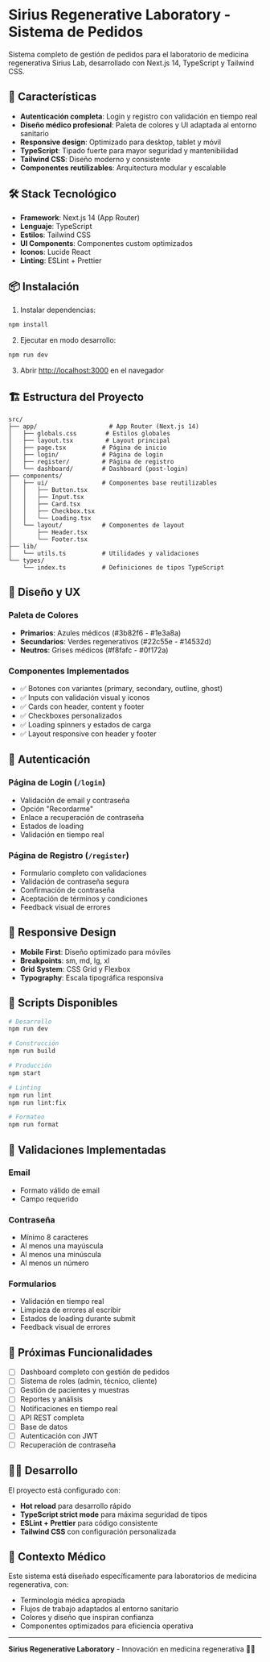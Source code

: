 # Sirius Regenerative Laboratory - Sistema de Pedidos

Sistema completo de gestión de pedidos para el laboratorio de medicina regenerativa Sirius Lab, desarrollado con Next.js 14, TypeScript y Tailwind CSS.

## 🚀 Características

- **Autenticación completa**: Login y registro con validación en tiempo real
- **Diseño médico profesional**: Paleta de colores y UI adaptada al entorno sanitario
- **Responsive design**: Optimizado para desktop, tablet y móvil
- **TypeScript**: Tipado fuerte para mayor seguridad y mantenibilidad
- **Tailwind CSS**: Diseño moderno y consistente
- **Componentes reutilizables**: Arquitectura modular y escalable

## 🛠️ Stack Tecnológico

- **Framework**: Next.js 14 (App Router)
- **Lenguaje**: TypeScript
- **Estilos**: Tailwind CSS
- **UI Components**: Componentes custom optimizados
- **Iconos**: Lucide React
- **Linting**: ESLint + Prettier

## 📦 Instalación

1. Instalar dependencias:
```bash
npm install
```

2. Ejecutar en modo desarrollo:
```bash
npm run dev
```

3. Abrir [http://localhost:3000](http://localhost:3000) en el navegador

## 🏗️ Estructura del Proyecto

```
src/
├── app/                    # App Router (Next.js 14)
│   ├── globals.css        # Estilos globales
│   ├── layout.tsx         # Layout principal
│   ├── page.tsx          # Página de inicio
│   ├── login/            # Página de login
│   ├── register/         # Página de registro
│   └── dashboard/        # Dashboard (post-login)
├── components/
│   ├── ui/               # Componentes base reutilizables
│   │   ├── Button.tsx
│   │   ├── Input.tsx
│   │   ├── Card.tsx
│   │   ├── Checkbox.tsx
│   │   └── Loading.tsx
│   └── layout/           # Componentes de layout
│       ├── Header.tsx
│       └── Footer.tsx
├── lib/
│   └── utils.ts          # Utilidades y validaciones
└── types/
    └── index.ts          # Definiciones de tipos TypeScript
```

## 🎨 Diseño y UX

### Paleta de Colores
- **Primarios**: Azules médicos (#3b82f6 - #1e3a8a)
- **Secundarios**: Verdes regenerativos (#22c55e - #14532d)
- **Neutros**: Grises médicos (#f8fafc - #0f172a)

### Componentes Implementados
- ✅ Botones con variantes (primary, secondary, outline, ghost)
- ✅ Inputs con validación visual y iconos
- ✅ Cards con header, content y footer
- ✅ Checkboxes personalizados
- ✅ Loading spinners y estados de carga
- ✅ Layout responsive con header y footer

## 🔐 Autenticación

### Página de Login (`/login`)
- Validación de email y contraseña
- Opción "Recordarme"
- Enlace a recuperación de contraseña
- Estados de loading
- Validación en tiempo real

### Página de Registro (`/register`)
- Formulario completo con validaciones
- Validación de contraseña segura
- Confirmación de contraseña
- Aceptación de términos y condiciones
- Feedback visual de errores

## 📱 Responsive Design

- **Mobile First**: Diseño optimizado para móviles
- **Breakpoints**: sm, md, lg, xl
- **Grid System**: CSS Grid y Flexbox
- **Typography**: Escala tipográfica responsiva

## 🔧 Scripts Disponibles

```bash
# Desarrollo
npm run dev

# Construcción
npm run build

# Producción
npm start

# Linting
npm run lint
npm run lint:fix

# Formateo
npm run format
```

## 🚦 Validaciones Implementadas

### Email
- Formato válido de email
- Campo requerido

### Contraseña
- Mínimo 8 caracteres
- Al menos una mayúscula
- Al menos una minúscula
- Al menos un número

### Formularios
- Validación en tiempo real
- Limpieza de errores al escribir
- Estados de loading durante submit
- Feedback visual de errores

## 🎯 Próximas Funcionalidades

- [ ] Dashboard completo con gestión de pedidos
- [ ] Sistema de roles (admin, técnico, cliente)
- [ ] Gestión de pacientes y muestras
- [ ] Reportes y análisis
- [ ] Notificaciones en tiempo real
- [ ] API REST completa
- [ ] Base de datos
- [ ] Autenticación con JWT
- [ ] Recuperación de contraseña

## 👨‍💻 Desarrollo

El proyecto está configurado con:
- **Hot reload** para desarrollo rápido
- **TypeScript strict mode** para máxima seguridad de tipos
- **ESLint + Prettier** para código consistente
- **Tailwind CSS** con configuración personalizada

## 🏥 Contexto Médico

Este sistema está diseñado específicamente para laboratorios de medicina regenerativa, con:
- Terminología médica apropiada
- Flujos de trabajo adaptados al entorno sanitario
- Colores y diseño que inspiran confianza
- Componentes optimizados para eficiencia operativa

---

**Sirius Regenerative Laboratory** - Innovación en medicina regenerativa 🔬✨
